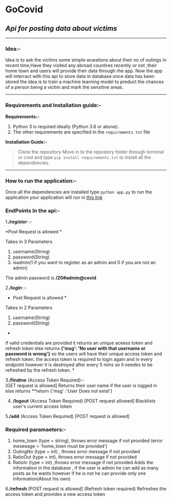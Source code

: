 # GoCovid
## *Api for posting data about victims*
---
### Idea:-

Idea is to ask the victims some simple wuestions about their no of outings in recent time,Have they visited any abroad countires recently or not
,their home town and users will provide their data through rhe app. Now the app will interract with this api to store data in database once data 
has been stored the idea is to train a machine learning model to preduct the chances of a person being a victim and mark the sensitive areas.

---
### Requirements and Installation guide:-
 
 **Requirements:-**

1. Python 3 is required ideally (Python 3.6 or above).
2. The other requirements are specified in the ```requirements.txt``` file

**Installation Guide:-**
> Clone the repository 
> Move in to the repostory folder through terminal or cmd and type 
> ```pip install requirements.txt``` to install all the dependencies.
---

### How to run the application:-

Once all the dependencies are installed type ```python app.py``` to run the application your application will run in [this link](http://127.0.0.1:5000) 

### EndPoints In the api:-


1.***/register*** :-

  *Post Request is allowed *

Takes in 3 Parameters
1. username(String)
2. password(String)
3. isadmin(1 if you want to register as an admin and 0 if you are not an admin) 

The admin password is **/20#admin@covid**


2.***/login*** :-

  * Post Request is allowed *

Takes in 2 Parameters
1. username(String)
2. password(String)

*
if valid credentials are provided it returns an unique aceess token and refresh token else returns **{'msg': 'No user with that username or password is wrong'}**
so the users will have their unique access token and refresh token.
the access token is required to login again and in every endpoint however it is destroyed after every 5 mins
so it needes to be refreshed by the refresh token.  *


3.**/findme**
  (Access Token Required):-  
  [GET request is allowed]
  Returns their user name if the user is logged in else returns **return {'msg' :'User Does not exist'}  

4. **/logout**
  (Access Token Required)
  [POST request allowed]
  Blacklists user's current access token

5.**/add**
  (Access Token Required)
  [POST request is allowed]
  ### Required paramaeters:-
  
  1. home_town (type = string), throws error message if not provided (error meseeage = 'home_town must be provided')
  2. OutingNo (type = int) , throws error message if not provided
  3. RatioOut (type = int), throws error message if not provided
  4. RatioIn (type = int) ,throws error message if not provided
Adds the information in the database , if the user is admin he can add as many posts as he wants however if he is not he can provide only one information(About his own)  

6.**/refresh**
  [POST request is allowed]
  (Refresh token required)
  Refreshes the access token and provides a new access token











